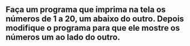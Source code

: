 ## Faça um programa que imprima na tela os números de 1 a 20, um abaixo do outro. Depois modifique o programa para que ele mostre os números um ao lado do outro.
